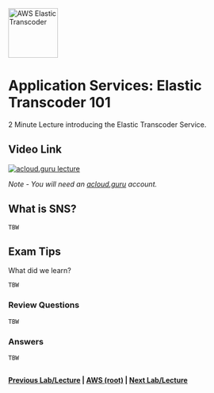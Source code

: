 <img src="https://i.imgur.com/CXndVd9.png" height="100" title="AWS Elastic Transcoder" />


Application Services: Elastic Transcoder 101
======

2 Minute Lecture introducing the Elastic Transcoder Service. 
 
  
## Video Link

[![acloud.guru lecture](https://i.imgur.com/JiHzzs2.png)](https://acloud.guru/course/aws-certified-solutions-architect-associate/learn/application-services/f890b511-04c3-4e34-72bc-e86b44a8766d/watch)

*Note - You will need an [acloud.guru](acloud.guru) account.*


## What is SNS?

    TBW


## Exam Tips

What did we learn?

    TBW
    
         
### Review Questions

    TBW


### Answers

    TBW

 
## 

**[Previous Lab/Lecture](apps-sns-101.md) | [AWS (root)](../readme.adoc) | [Next Lab/Lecture](apps-elastic-transcoder-101.md)**








